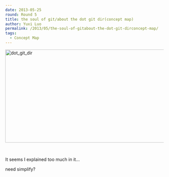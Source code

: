 ```yaml
---
date: 2013-05-25
round: Round 5
title: the soul of git/about the dot git dir(concept map)
author: Yuxi Luo
permalink: /2013/05/the-soul-of-gitabout-the-dot-git-dirconcept-map/
tags:
  - Concept Map
---
```

<p><a href="/training-course/uploads/2013/05/dot_git_dir.png"><a href="/training-course/uploads/2013/05/dot_git_dir.png"><img class="alignnone size-large wp-image-2783" alt="dot_git_dir" src="/training-course/uploads/2013/05/dot_git_dir-1024x430.png" width="707" height="296" /></a></a></p>
<p>&nbsp;</p>
<p>It seems I explained too much in it&#8230;</p>
<p>need simplify?</p>
